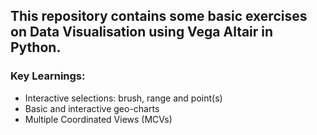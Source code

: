 ## This repository contains some basic exercises on Data Visualisation using Vega Altair in Python. 
### Key Learnings:
- Interactive selections: brush, range and point(s)
- Basic and interactive geo-charts
- Multiple Coordinated Views (MCVs)
